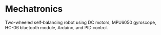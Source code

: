 # Mechatronics
Two-wheeled self-balancing robot using DC motors, MPU6050 gyroscope, HC-06 bluetooth module, Arduino, and PID control.

